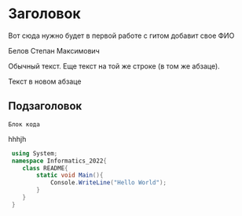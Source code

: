 # Заголовок

Вот сюда нужно будет в первой работе с гитом добавит свое ФИО

Белов Степан Максимович

Обычный текст.
Еще текст на той же строке (в том же абзаце).

Текст в новом абзаце

## Подзаголовок

```
Блок кода
``` 
hhhjh

```C#
 using System;
 namespace Informatics_2022{
    class README{
        static void Main(){
            Console.WriteLine("Hello World");
        }
    }
 }
```